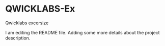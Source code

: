 # QWICKLABS-Ex
Qwicklabs excersize

I am editing the README file. Adding some more details about the project description.
